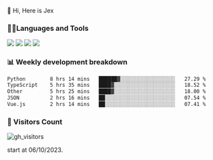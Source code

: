  👋 Hi, Here is Jex

 

### 🧑‍💻Languages and Tools

<code><a href="https://react.dev"><img src="https://api.iconify.design/logos:react.svg" /></a></code>
<code><a href="https://github.com/vuejs/core"><img src="https://api.iconify.design/logos:vue.svg" /></a></code> 
<code><a href="https://github.com/microsoft/TypeScript"><img src="https://api.iconify.design/logos:typescript-icon.svg" /></a></code>
<code><a href="https://threejs.org/"><img src="https://api.iconify.design/logos:threejs.svg" /></a></code>

### 📊 Weekly development breakdown

<!--START_SECTION:waka-->

```txt
Python        8 hrs 14 mins   ██████▓░░░░░░░░░░░░░░░░░░   27.29 %
TypeScript    5 hrs 35 mins   ████▓░░░░░░░░░░░░░░░░░░░░   18.52 %
Other         5 hrs 25 mins   ████▓░░░░░░░░░░░░░░░░░░░░   18.00 %
JSON          2 hrs 16 mins   ██░░░░░░░░░░░░░░░░░░░░░░░   07.54 %
Vue.js        2 hrs 14 mins   ██░░░░░░░░░░░░░░░░░░░░░░░   07.41 %
```

<!--END_SECTION:waka-->


### 👀 Visitors Count

![gh_visitors](https://profile-counter.glitch.me/jexlau/count.svg)

start at 06/10/2023.
